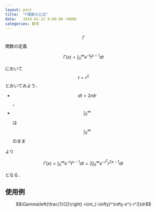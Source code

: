 ```yaml
---
layout: post
title:  "Γ関数の公式"
date:   2016-01-22 0:00:00 +0900
categories: 数学
---
```

$$\Gamma$$関数の定義

$$
\Gamma\left(x\right)=
\int_0^\infty e^{-t}t^{x-1}dt
$$

において$$t=r^2$$とおいてみよう．

- $$dt=2r dr$$，
- $$\int_0^\infty$$は$$\int_0^\infty$$のまま

より

$$
\Gamma\left(x\right)=
\int_0^\infty e^{-t}t^{x-1}dt
= 2\int_0^\infty e^{-r^2}r^{2x-1}dr
$$

となる．

## 使用例

$$\Gamma\left(\frac{1}{2}\right)
=\int_{-\infty}^\infty e^{-r^2}dr$$
